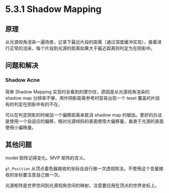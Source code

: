 # 5.3.1 Shadow Mapping

## 原理

从光源视角渲染一遍场景，记录下最近片段的距离（通过深度缓冲实现），接着进行正常的渲染，每个片段到光源的距离如果大于最近距离则判定为在阴影中。

## 问题和解决

### Shadow Acne

简单 Shadow Mapping 实现时会看到的摩尔纹，原因是从光源视角渲染的 shadow map 分辨率不够，用作阴影距离参考时容易出现一个 texel 覆盖的片段有的判定在阴影中有的不在。

可以在判定阴影的时候加一个偏移距离来抵消 shadow map 的锯齿。更好的办法是使用一个自适应的偏移，相对光源倾斜的表面使用大偏移量，垂直于光源的表面使用小偏移量。

## 其他问题

model 矩阵记得变化。MVP 矩阵的含义。

`gl_Position` 从顶点着色器接收的坐标会自行做一次透视除法。不使用这个变量接收的坐标要注意自己做一次。

光源矩阵是世界空间到光源视角空间的映射，注意要应用在顶点的世界坐标上。